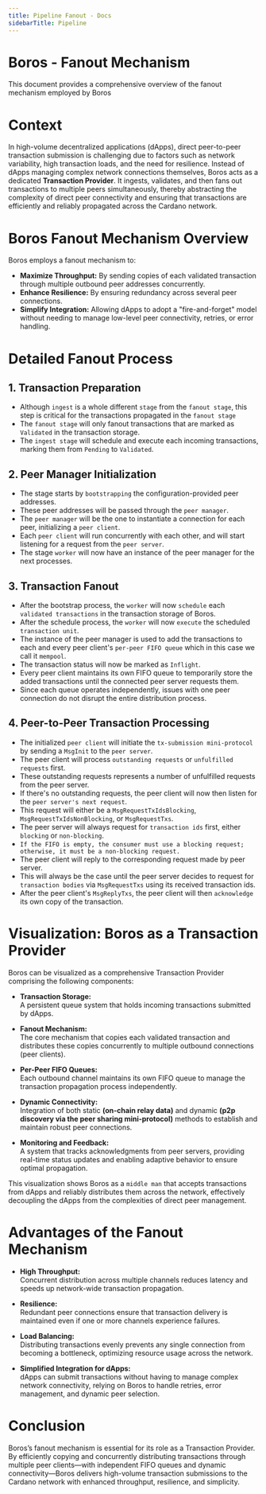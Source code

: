 ```yaml
---
title: Pipeline Fanout - Docs
sidebarTitle: Pipeline
---
```


# Boros - Fanout Mechanism

This document provides a comprehensive overview of the fanout mechanism employed by Boros

# Context

In high-volume decentralized applications (dApps), direct peer-to-peer transaction submission is challenging due to factors such as network variability, high transaction loads, and the need for resilience. Instead of dApps managing complex network connections themselves, Boros acts as a dedicated **Transaction Provider**. It ingests, validates, and then fans out transactions to multiple peers simultaneously, thereby abstracting the complexity of direct peer connectivity and ensuring that transactions are efficiently and reliably propagated across the Cardano network.

# Boros Fanout Mechanism Overview

Boros employs a fanout mechanism to:
- **Maximize Throughput:** By sending copies of each validated transaction through multiple outbound peer addresses concurrently.
- **Enhance Resilience:** By ensuring redundancy across several peer connections.
- **Simplify Integration:** Allowing dApps to adopt a "fire-and-forget" model without needing to manage low-level peer connectivity, retries, or error handling.

# Detailed Fanout Process

## 1. Transaction Preparation
- Although `ingest` is a whole different `stage` from the `fanout stage`, this step is critical for the transactions propagated in the `fanout stage`
- The `fanout stage` will only fanout transactions that are marked as `Validated` in the transaction storage.
- The `ingest stage` will schedule and execute each incoming transactions, marking them from `Pending` to `Validated`.

## 2. Peer Manager Initialization
- The stage starts by `bootstrapping` the configuration-provided peer addresses.
- These peer addresses will be passed through the `peer manager`.
- The `peer manager` will be the one to instantiate a connection for each peer, initializing a `peer client`.
- Each `peer client` will run concurrently with each other, and will start listening for a request from the `peer server`.
- The stage `worker` will now have an instance of the peer manager for the next processes.

## 3. Transaction Fanout
- After the bootstrap process, the `worker` will now `schedule` each `validated transactions` in the transaction storage of Boros.
- After the schedule process, the `worker` will now `execute` the scheduled `transaction unit`.
- The instance of the peer manager is used to add the transactions to each and every peer client's `per-peer FIFO queue` which in this case we call it `mempool`.
- The transaction status will now be marked as `Inflight`.
- Every peer client maintains its own FIFO queue to temporarily store the added transactions until the connected peer server requests them.
- Since each queue operates independently, issues with one peer connection do not disrupt the entire distribution process.

## 4. Peer-to-Peer Transaction Processing
- The initialized `peer client` will initiate the `tx-submission mini-protocol` by sending a `MsgInit` to the `peer server`.
- The peer client will process `outstanding requests` or `unfulfilled requests` first.
- These outstanding requests represents a number of unfulfilled requests from the peer server.
- If there's no outstanding requests, the peer client will now then listen for the `peer server's next request`.
- This request will either be a `MsgRequestTxIdsBlocking`, `MsgRequestTxIdsNonBlocking`, or `MsgRequestTxs`.
- The peer server will always request for `transaction ids` first, either `blocking` or `non-blocking`.
- `If the FIFO is empty, the consumer must use a blocking request; otherwise, it must be a non-blocking request.`
- The peer client will reply to the corresponding request made by peer server.
- This will always be the case until the peer server decides to request for `transaction bodies` via `MsgRequestTxs` using its received transaction ids.
- After the peer client's `MsgReplyTxs`, the peer client will then `acknowledge` its own copy of the transaction.

# Visualization: Boros as a Transaction Provider

Boros can be visualized as a comprehensive Transaction Provider comprising the following components:

- **Transaction Storage:**  
  A persistent queue system that holds incoming transactions submitted by dApps.

- **Fanout Mechanism:**  
  The core mechanism that copies each validated transaction and distributes these copies concurrently to multiple outbound connections (peer clients).

- **Per-Peer FIFO Queues:**  
  Each outbound channel maintains its own FIFO queue to manage the transaction propagation process independently.

- **Dynamic Connectivity:**  
  Integration of both static **(on-chain relay data)** and dynamic **(p2p discovery via the peer sharing mini‑protocol)** methods to establish and maintain robust peer connections.

- **Monitoring and Feedback:**  
  A system that tracks acknowledgments from peer servers, providing real-time status updates and enabling adaptive behavior to ensure optimal propagation.

This visualization shows Boros as a `middle man` that accepts transactions from dApps and reliably distributes them across the network, effectively decoupling the dApps from the complexities of direct peer management.

# Advantages of the Fanout Mechanism

- **High Throughput:**  
  Concurrent distribution across multiple channels reduces latency and speeds up network-wide transaction propagation.

- **Resilience:**  
  Redundant peer connections ensure that transaction delivery is maintained even if one or more channels experience failures.

- **Load Balancing:**  
  Distributing transactions evenly prevents any single connection from becoming a bottleneck, optimizing resource usage across the network.

- **Simplified Integration for dApps:**  
  dApps can submit transactions without having to manage complex network connectivity, relying on Boros to handle retries, error management, and dynamic peer selection.

# Conclusion

Boros’s fanout mechanism is essential for its role as a Transaction Provider. By efficiently copying and concurrently distributing transactions through multiple peer clients—with independent FIFO queues and dynamic connectivity—Boros delivers high-volume transaction submissions to the Cardano network with enhanced throughput, resilience, and simplicity.
